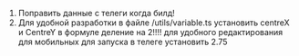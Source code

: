 1. Поправить данные с телеги когда билд!
2. Для удобной разработки в файле /utils/variable.ts установить centreX и CentreY в формуле деление на 2!!!! для удобного редактирования для мобильных для запуска в телеге установить 2.75
